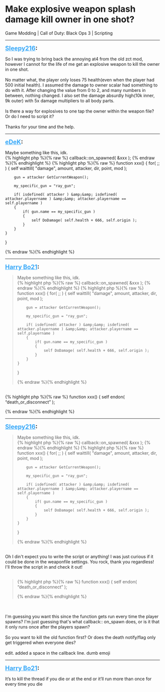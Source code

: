 # Make explosive weapon splash damage kill owner in one shot?
Game Modding | Call of Duty: Black Ops 3 | Scripting

---
<strong style="font-size: 1.4em;"><span style="text-decoration: underline;text-decoration-color: #34a7f9;"><span style="color:#34a7f9;">Sleepy216</span></span>:</strong>

<p>So I was trying to bring back the annoying at4 from the old zct mod, however I cannot for the life of me get an explosive weapon to kill the owner in one shot.<br /><br />No matter what, the player only loses 75 health(even when the player had 500 initial health). I assumed the damage to owner scalar had something to do with it. After changing the value from 0 to 2, and many numbers in between, nothing changed. I also set the damage absurdly high(10k inner, 9k outer) with 5x damage multipliers to all body parts.<br /><br />Is there a way for explosives to one tap the owner within the weapon file? Or do I need to script it?<br /><br />Thanks for your time and the help.</p>

---
<strong style="font-size: 1.4em;"><span style="text-decoration: underline;text-decoration-color: #34a7f9;"><span style="color:#34a7f9;">eDeK</span></span>:</strong>

<p>Maybe something like this, idk.<br />{% highlight php %}{% raw %}
callback::on_spawned( &amp;xxx );
{% endraw %}{% endhighlight %}
{% highlight php %}{% raw %}
function xxx()
{   
    for( ;; )
    {
        self waittill( "damage", amount, attacker, dir, point, mod );

        gun = attacker GetCurrentWeapon();

        my_specific_gun = "ray_gun";

        if( isdefined( attacker ) &amp;&amp; isdefined( attacker.playername ) &amp;&amp; attacker.playername == self.playername )
        {
            if( gun.name == my_specific_gun )
            {               
                self DoDamage( self.health + 666, self.origin );                             
            }                                               
        }       
    }
}


{% endraw %}{% endhighlight %}
</p>

---
<strong style="font-size: 1.4em;"><span style="text-decoration: underline;text-decoration-color: #34a7f9;"><span style="color:#34a7f9;">Harry Bo21</span></span>:</strong>

<p><blockquote>Maybe something like this, idk.<br />{% highlight php %}{% raw %}
callback::on_spawned( &amp;xxx );
{% endraw %}{% endhighlight %}
{% highlight php %}{% raw %}
function xxx()
{   
    for( ;; )
    {
        self waittill( "damage", amount, attacker, dir, point, mod );

        gun = attacker GetCurrentWeapon();

        my_specific_gun = "ray_gun";

        if( isdefined( attacker ) &amp;&amp; isdefined( attacker.playername ) &amp;&amp; attacker.playername == self.playername )
        {
            if( gun.name == my_specific_gun )
            {               
                self DoDamage( self.health + 666, self.origin );                             
            }                                               
        }       
    }
}


{% endraw %}{% endhighlight %}
</blockquote><br />{% highlight php %}{% raw %}
function xxx()
{
    self endon( “death_or_disconnect” );

{% endraw %}{% endhighlight %}
</p>

---
<strong style="font-size: 1.4em;"><span style="text-decoration: underline;text-decoration-color: #34a7f9;"><span style="color:#34a7f9;">Sleepy216</span></span>:</strong>

<p><blockquote>Maybe something like this, idk.<br />{% highlight php %}{% raw %}
callback::on_spawned( &amp;xxx );
{% endraw %}{% endhighlight %}
{% highlight php %}{% raw %}
function xxx()
{ 
    for( ;; )
    {
        self waittill( "damage", amount, attacker, dir, point, mod );

        gun = attacker GetCurrentWeapon();

        my_specific_gun = "ray_gun";

        if( isdefined( attacker ) &amp;&amp; isdefined( attacker.playername ) &amp;&amp; attacker.playername == self.playername )
        {
            if( gun.name == my_specific_gun )
            {             
                self DoDamage( self.health + 666, self.origin );                           
            }                                             
        }     
    }
}


{% endraw %}{% endhighlight %}
</blockquote><br />Oh I din&#39;t expect you to write the script or anything! I was just curious if it could be done in the weaponfile settings. You rock, thank you regardless!<br />I&#39;ll throw the script in and check it out!<br /><br /><blockquote>{% highlight php %}{% raw %}
function xxx()
{
    self endon( “death_or_disconnect” );

{% endraw %}{% endhighlight %}
</blockquote><br /><br />I&#39;m guessing you want this since the function gets run every time the player spawns? I&#39;m just guessing that&#39;s what callback:: on_spawn does, or is it that it only runs once after the players spawn?<br /><br />So you want to kill the old function first? Or does the death notify/flag only get triggered when everyone dies?  <br /><br />edit. added a space in the callback line. dumb emoji</p>

---
<strong style="font-size: 1.4em;"><span style="text-decoration: underline;text-decoration-color: #34a7f9;"><span style="color:#34a7f9;">Harry Bo21</span></span>:</strong>

<p>It’s to kill the thread if you die or at the end or it’ll run more than once for every time you die</p>
